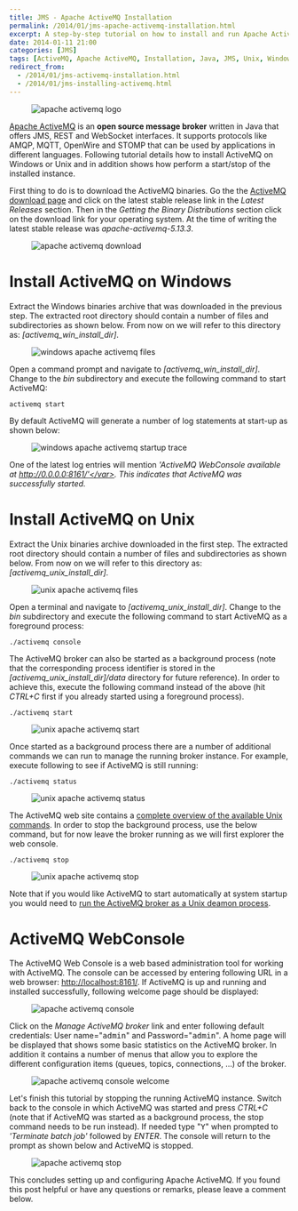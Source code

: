 ```yaml
---
title: JMS - Apache ActiveMQ Installation
permalink: /2014/01/jms-apache-activemq-installation.html
excerpt: A step-by-step tutorial on how to install and run Apache ActiveMQ on Windows or Unix.
date: 2014-01-11 21:00
categories: [JMS]
tags: [ActiveMQ, Apache ActiveMQ, Installation, Java, JMS, Unix, Windows]
redirect_from:
  - /2014/01/jms-activemq-installation.html
  - /2014/01/jms-installing-activemq.html
---
```


<figure>
    <img src="{{ site.url }}/assets/images/logos/apache-activemq-logo.png" alt="apache activemq logo" class="logo">
</figure>

[Apache ActiveMQ](http://activemq.apache.org/) is an **open source message broker** written in Java that offers JMS, REST and WebSocket interfaces. It supports protocols like AMQP, MQTT, OpenWire and STOMP that can be used by applications in different languages. Following tutorial details how to install ActiveMQ on Windows or Unix and in addition shows how perform a start/stop of the installed instance.


 First thing to do is to download the ActiveMQ binaries. Go the the [ActiveMQ download page](http://activemq.apache.org/download.html) and click on the latest stable release link in the <var>Latest Releases</var> section. Then in the <var>Getting the Binary Distributions</var> section click on the download link for your operating system. At the time of writing the latest stable release was <var>apache-activemq-5.13.3</var>.

<figure>
    <img src="{{ site.url }}/assets/images/jms/apache-activemq-download.png" alt="apache activemq download">
</figure>

# Install ActiveMQ on Windows

Extract the Windows binaries archive that was downloaded in the previous step. The extracted root directory should contain a number of files and subdirectories as shown below. From now on we will refer to this directory as: <var>[activemq_win_install_dir]</var>.

<figure>
    <img src="{{ site.url }}/assets/images/jms/windows-apache-activemq-files.png" alt="windows apache activemq files">
</figure>

Open a command prompt and navigate to <var>[activemq_win_install_dir]</var>. Change to the <var>bin</var> subdirectory and execute the following command to start ActiveMQ:

``` plaintext
activemq start
```

By default ActiveMQ will generate a number of log statements at start-up as shown below:

<figure>
    <img src="{{ site.url }}/assets/images/jms/windows-apache-activemq-startup-trace.png" alt="windows apache activemq startup trace">
</figure>

One of the latest log entries will mention <var>'ActiveMQ WebConsole available at http://0.0.0.0:8161/'</var>. This indicates that ActiveMQ was successfully started.

# Install ActiveMQ on Unix

Extract the Unix binaries archive downloaded in the first step. The extracted root directory should contain a number of files and subdirectories as shown below. From now on we will refer to this directory as: <var>[activemq_unix_install_dir]</var>.

<figure>
    <img src="{{ site.url }}/assets/images/jms/unix-apache-activemq-files.png" alt="unix apache activemq files">
</figure>

Open a terminal and navigate to <var>[activemq_unix_install_dir]</var>. Change to the <var>bin</var> subdirectory and execute the following command to start ActiveMQ as a foreground process:

``` plaintext
./activemq console
```

The ActiveMQ broker can also be started as a background process (note that the corresponding process identifier is stored in the <var>[activemq_unix_install_dir]/data</var> directory for future reference). In order to achieve this, execute the following command instead of the above (hit <var>CTRL+C</var> first if you already started using a foreground process).

``` plaintext
./activemq start
```

<figure>
    <img src="{{ site.url }}/assets/images/jms/unix-apache-activemq-start.png" alt="unix apache activemq start">
</figure>

Once started as a background process there are a number of additional commands we can run to manage the running broker instance. For example, execute following to see if ActiveMQ is still running:

``` plaintext
./activemq status
```

<figure>
    <img src="{{ site.url }}/assets/images/jms/unix-apache-activemq-status.png" alt="unix apache activemq status">
</figure>

The ActiveMQ web site contains a [complete overview of the available Unix commands](http://activemq.apache.org/unix-shell-script.html#UnixShellScript-Functionaloverview). In order to stop the background process, use the below command, but for now leave the broker running as we will first explorer the web console.

``` plaintext
./activemq stop
```

<figure>
    <img src="{{ site.url }}/assets/images/jms/unix-apache-activemq-stop.png" alt="unix apache activemq stop">
</figure>

Note that if you would like ActiveMQ to start automatically at system startup you would need to [run the ActiveMQ broker as a Unix deamon process](http://activemq.apache.org/unix-shell-script.html#UnixShellScript-Runningactivemqasaunixdaemon).

# ActiveMQ WebConsole

The ActiveMQ Web Console is a web based administration tool for working with ActiveMQ. The console can be accessed by entering following URL in a web browser: [http://localhost:8161/](http://localhost:8161/). If ActiveMQ is up and running and installed successfully, following welcome page should be displayed:

<figure>
    <img src="{{ site.url }}/assets/images/jms/apache-activemq-console.png" alt="apache activemq console">
</figure>

Click on the <var>Manage ActiveMQ broker</var> link and enter following default credentials: User name="<kbd>admin</kbd>" and Password="<kbd>admin</kbd>". A home page will be displayed that shows some basic statistics on the ActiveMQ broker. In addition it contains a number of menus that allow you to explore the different configuration items (queues, topics, connections, ...) of the broker.

<figure>
    <img src="{{ site.url }}/assets/images/jms/apache-activemq-console-welcome.png" alt="apache activemq console welcome">
</figure>

Let's finish this tutorial by stopping the running ActiveMQ instance. Switch back to the console in which ActiveMQ was started and press <var>CTRL+C</var> (note that if ActiveMQ was started as a background process, the stop command needs to be run instead). If needed type "<kbd>Y</kbd>" when prompted to <var>'Terminate batch job'</var> followed by <var>ENTER</var>. The console will return to the prompt as shown below and ActiveMQ is stopped.

<figure>
    <img src="{{ site.url }}/assets/images/jms/apache-activemq-stop.png" alt="apache activemq stop">
</figure>

This concludes setting up and configuring Apache ActiveMQ. If you found this post helpful or have any questions or remarks, please leave a comment below.